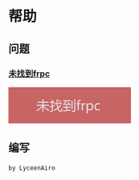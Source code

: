 # 帮助
## 问题
### [未找到frpc](nofrpc.md)
![Example Image](images/nofrpc.png)
## 编写
```
by LyceenAiro
```
